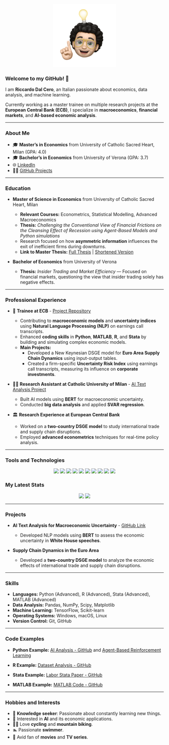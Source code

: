 <p align="center">
    <img width="200" src="https://github.com/RickyJ99/RickyJ99/blob/main/sticker.png">
</p>

### Welcome to my GitHub! 👋

I am **Riccardo Dal Cero**, an Italian passionate about economics, data analysis, and machine learning. 

Currently working as a master trainee on multiple research projects at the **European Central Bank (ECB)**, I specialize in **macroeconomics**, **financial markets**, and **AI-based economic analysis**.

---

### About Me

- 🎓 **Master’s in Economics** from University of Catholic Sacred Heart, Milan (GPA: 4.0)
- 🎓 **Bachelor’s in Economics** from University of Verona (GPA: 3.7)
- 🌐 [LinkedIn](https://www.linkedin.com/in/riccardo-dal-cero/)
- 👨‍💻 [GitHub Projects](https://github.com/RickyJ99)

---

### Education

- **Master of Science in Economics** from University of Catholic Sacred Heart, Milan
  - **Relevant Courses:** Econometrics, Statistical Modelling, Advanced Macroeconomics
  - **Thesis:** *Challenging the Conventional View of Financial Frictions on the Cleansing Effect of Recession using Agent-Based Models and Python simulations* 
  - Research focused on how **asymmetric information** influences the exit of inefficient firms during downturns.
  - **Link to Master Thesis:** [Full Thesis](https://github.com/RickyJ99/master-thesis-cleansing-effect) | [Shortened Version](https://github.com/RickyJ99/master-thesis-short)

- **Bachelor of Economics** from University of Verona
  - **Thesis:** *Insider Trading and Market Efficiency* — Focused on financial markets, questioning the view that insider trading solely has negative effects.

---

### Professional Experience

- 🔬 **Trainee at ECB** - [Project Repository](https://github.com/RickyJ99)
  - Contributing to **macroeconomic models** and **uncertainty indices** using **Natural Language Processing (NLP)** on earnings call transcripts. 
  - Enhanced **coding skills** in **Python**, **MATLAB**, **R**, and **Stata** by building and simulating complex economic models.
  - **Main Projects:**
    - Developed a New Keynesian DSGE model for **Euro Area Supply Chain Dynamics** using input-output tables.
    - Created a firm-specific **Uncertainty Risk Index** using earnings call transcripts, measuring its influence on **corporate investments**.

- 👨‍💼 **Research Assistant at Catholic University of Milan** - [AI Text Analysis Project](https://github.com/RickyJ99/RA-project)
  - Built AI models using **BERT** for macroeconomic uncertainty.
  - Conducted **big data analysis** and applied **SVAR regression**.

- 🏛️ **Research Experience at European Central Bank** 
  - Worked on a **two-country DSGE model** to study international trade and supply chain disruptions. 
  - Employed **advanced econometrics** techniques for real-time policy analysis.

---

### Tools and Technologies
<p align="center">
    <img src="https://img.shields.io/badge/python-3670A0?style=for-the-badge&logo=python&logoColor=ffdd54">
    <img src="https://img.shields.io/badge/R-%23276DC3.svg?style=for-the-badge&logo=R&logoColor=white">
    <img src="https://img.shields.io/badge/Stata-%230066CC?style=for-the-badge&logo=stata&logoColor=white">
    <img src="https://img.shields.io/badge/Matlab-0076A8?style=for-the-badge&logo=Matlab&logoColor=white">
    <img src="https://img.shields.io/badge/LaTeX-%23008080.svg?style=for-the-badge&logo=latex&logoColor=white">
    <img src="https://img.shields.io/badge/Markdown-%23000000.svg?style=for-the-badge&logo=markdown&logoColor=white">
    <img src="https://img.shields.io/badge/jupyter-%23FA0F00.svg?style=for-the-badge&logo=jupyter&logoColor=white">
    <img src="https://img.shields.io/badge/numpy-%23013243.svg?style=for-the-badge&logo=numpy&logoColor=white">
    <img src="https://img.shields.io/badge/pandas-%23150458.svg?style=for-the-badge&logo=pandas&logoColor=white">
    <img src="https://img.shields.io/badge/TensorFlow-%23FF6F00.svg?style=for-the-badge&logo=TensorFlow&logoColor=white">
</p>

### My Latest Stats
<p align="center">
    <img src="https://github-readme-stats.vercel.app/api/top-langs/?username=RickyJ99&layout=compact" height="150">
    <img src="https://github-readme-stats.vercel.app/api?username=RickyJ99" height="150">
</p>

---

### Projects

- **AI Text Analysis for Macroeconomic Uncertainty** - [GitHub Link](https://github.com/RickyJ99/RA-project)
  - Developed NLP models using **BERT** to assess the economic uncertainty in **White House speeches**.
  
- **Supply Chain Dynamics in the Euro Area** 
  - Developed a **two-country DSGE model** to analyze the economic effects of international trade and supply chain disruptions.

---

### Skills

- **Languages:** Python (Advanced), R (Advanced), Stata (Advanced), MATLAB (Advanced)
- **Data Analysis:** Pandas, NumPy, Scipy, Matplotlib
- **Machine Learning:** TensorFlow, Scikit-learn
- **Operating Systems:** Windows, macOS, Linux
- **Version Control:** Git, GitHub

---

### Code Examples

- **Python Example:** [AI Analysis - GitHub](https://github.com/RickyJ99/RA-project/blob/main/Code_From%20Download%20to%20Dataset/4_AI_analysis.ipynb) and [Agent-Based Reinforcement Learning](https://github.com/RickyJ99/master-thesis-cleansing-effect/blob/main/not_included/agent_reinforcment%20learning.ipynb)
  
- **R Example:** [Dataset Analysis - GitHub](https://github.com/RickyJ99/RA-project/blob/main/Exploring_dataset/analyzedataset.r)
  
- **Stata Example:** [Labor Stata Paper - GitHub](https://github.com/RickyJ99/Labour-Stata-Final-Paper/blob/main/main.do)

- **MATLAB Example:** [MATLAB Code - GitHub](https://github.com/RickyJ99/MATLAB-example)

---

### Hobbies and Interests
- 🧠 **Knowledge seeker**: Passionate about constantly learning new things.
- 🤖 Interested in **AI** and its economic applications.
- 🚵‍♂️ Love **cycling** and **mountain biking**.
- 🏊 Passionate **swimmer**.
- 🎥 Avid fan of **movies** and **TV series**.
